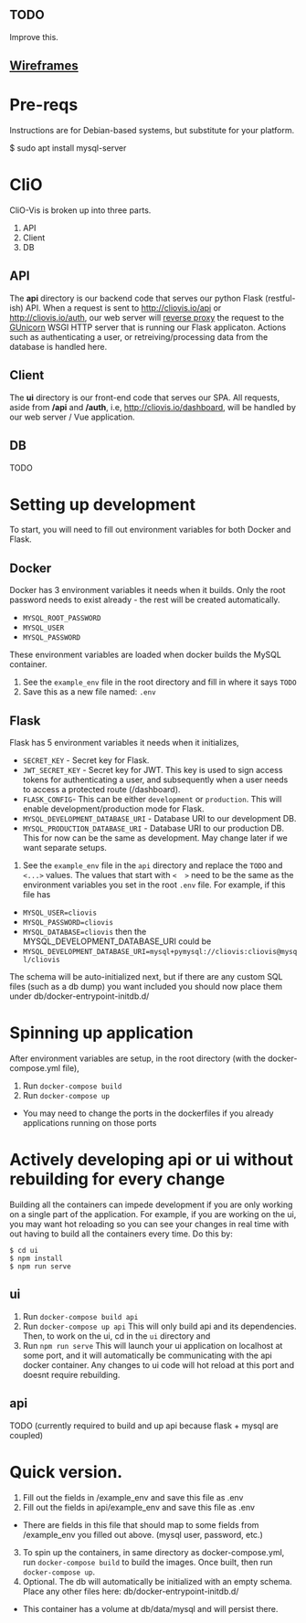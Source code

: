 ## TODO
Improve this.

## [Wireframes](https://www.lucidchart.com/invitations/accept/d22966aa-8d94-4445-b73d-d7023388035a)

# Pre-reqs

Instructions are for Debian-based systems, but substitute for your platform.

$ sudo apt install mysql-server

# CliO
CliO-Vis is broken up into three parts.
1. API
2. Client
3. DB

## API
The **api** directory is our backend code that serves our python Flask (restful-ish) API. When a request is sent to http://cliovis.io/api or http://cliovis.io/auth, our web server will [reverse proxy](https://en.wikipedia.org/wiki/Reverse_proxy) the request to the [GUnicorn](https://gunicorn.org/) WSGI HTTP server that is running our Flask applicaton. Actions such as authenticating a user, or retreiving/processing data from the database is handled here.

## Client
The **ui** directory is our front-end code that serves our SPA. All requests, aside from **/api** and **/auth**, i.e, http://cliovis.io/dashboard, will be handled by our web server / Vue application.

## DB
TODO

# Setting up development
To start, you will need to fill out environment variables for both Docker and Flask.
## Docker
Docker has 3 environment variables it needs when it builds.  Only the root password needs to exist already - the rest will be created automatically.
- `MYSQL_ROOT_PASSWORD`
- `MYSQL_USER`
- `MYSQL_PASSWORD`

These environment variables are loaded when docker builds the MySQL container.
1. See the `example_env` file in the root directory and fill in where it says `TODO`
2. Save this as a new file named: `.env`

## Flask
Flask has 5 environment variables it needs when it initializes,
- `SECRET_KEY` - Secret key for Flask.
- `JWT_SECRET_KEY` - Secret key for JWT. This key is used to sign access tokens for authenticating a user, and subsequently when a user needs to access a protected route (/dashboard).
- `FLASK_CONFIG`- This can be either `development` or `production`. This will enable development/production mode for Flask.
- `MYSQL_DEVELOPMENT_DATABASE_URI` - Database URI to our development DB.
- `MYSQL_PRODUCTION_DATABASE_URI` - Database URI to our production DB. This for now can be the same as development. May change later if we want separate setups.
1. See the `example_env` file in the `api` directory and replace the `TODO` and `<...>` values. The values that start with `<  >` need to be the same as the environment variables you set in the root `.env` file. For example, if this file has
- `MYSQL_USER=cliovis`
- `MYSQL_PASSWORD=cliovis`
- `MYSQL_DATABASE=cliovis`
then the MYSQL_DEVELOPMENT_DATABASE_URI could be
- `MYSQL_DEVELOPMENT_DATABASE_URI=mysql+pymysql://cliovis:cliovis@mysql/cliovis`

The schema will be auto-initialized next, but if there are any custom SQL files (such as a db dump) you want included you should now place them under db/docker-entrypoint-initdb.d/

# Spinning up application
After environment variables are setup, in the root directory (with the docker-compose.yml file),
1. Run `docker-compose build`
2. Run `docker-compose up`
  * You may need to change the ports in the dockerfiles if you already applications running on those ports

# Actively developing api or ui without rebuilding for every change
Building all the containers can impede development if you are only working on a single part of the application. For example, if you are working on the ui, you may want hot reloading so you can see your changes in real time with out having to build all the containers every time.  Do this by:

```
$ cd ui
$ npm install
$ npm run serve
```

## ui
1. Run `docker-compose build api`
2. Run `docker-compose up api`
This will only build api and its dependencies. Then, to work on the ui, cd in the `ui` directory and
1. Run `npm run serve`
This will launch your ui application on localhost at some port, and it will automatically be communicating with the api docker container. Any changes to ui code will hot reload at this port and doesnt require rebuilding.

## api
TODO (currently required to build and up api because flask + mysql are coupled)


# Quick version.
1. Fill out the fields in /example_env and save this file as .env
2. Fill out the fields in api/example_env and save this file as .env
- There are fields in this file that should map to some fields from /example_env you filled out above. (mysql user, password, etc.)
3. To spin up the containers, in same directory as docker-compose.yml, run `docker-compose build` to build the images. Once built, then run `docker-compose up`.
4. Optional.  The db will automatically be initialized with an empty schema.  Place any other files here: db/docker-entrypoint-initdb.d/
- This container has a volume at db/data/mysql and will persist there.
